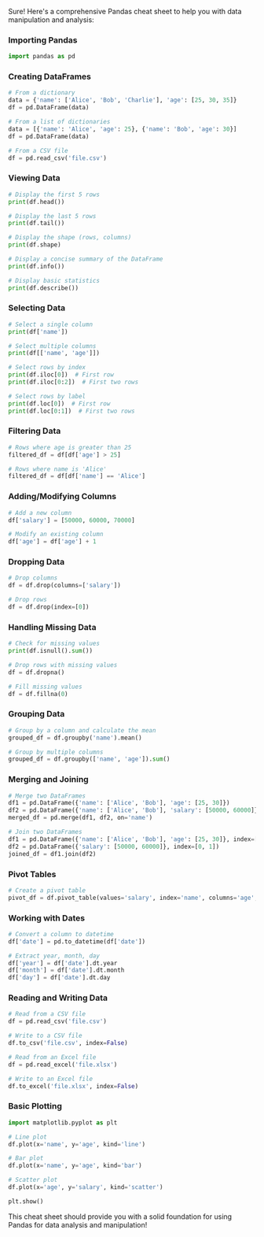 Sure! Here's a comprehensive Pandas cheat sheet to help you with data manipulation and analysis:

### Importing Pandas
```python
import pandas as pd
```

### Creating DataFrames
```python
# From a dictionary
data = {'name': ['Alice', 'Bob', 'Charlie'], 'age': [25, 30, 35]}
df = pd.DataFrame(data)

# From a list of dictionaries
data = [{'name': 'Alice', 'age': 25}, {'name': 'Bob', 'age': 30}]
df = pd.DataFrame(data)

# From a CSV file
df = pd.read_csv('file.csv')
```

### Viewing Data
```python
# Display the first 5 rows
print(df.head())

# Display the last 5 rows
print(df.tail())

# Display the shape (rows, columns)
print(df.shape)

# Display a concise summary of the DataFrame
print(df.info())

# Display basic statistics
print(df.describe())
```

### Selecting Data
```python
# Select a single column
print(df['name'])

# Select multiple columns
print(df[['name', 'age']])

# Select rows by index
print(df.iloc[0])  # First row
print(df.iloc[0:2])  # First two rows

# Select rows by label
print(df.loc[0])  # First row
print(df.loc[0:1])  # First two rows
```

### Filtering Data
```python
# Rows where age is greater than 25
filtered_df = df[df['age'] > 25]

# Rows where name is 'Alice'
filtered_df = df[df['name'] == 'Alice']
```

### Adding/Modifying Columns
```python
# Add a new column
df['salary'] = [50000, 60000, 70000]

# Modify an existing column
df['age'] = df['age'] + 1
```

### Dropping Data
```python
# Drop columns
df = df.drop(columns=['salary'])

# Drop rows
df = df.drop(index=[0])
```

### Handling Missing Data
```python
# Check for missing values
print(df.isnull().sum())

# Drop rows with missing values
df = df.dropna()

# Fill missing values
df = df.fillna(0)
```

### Grouping Data
```python
# Group by a column and calculate the mean
grouped_df = df.groupby('name').mean()

# Group by multiple columns
grouped_df = df.groupby(['name', 'age']).sum()
```

### Merging and Joining
```python
# Merge two DataFrames
df1 = pd.DataFrame({'name': ['Alice', 'Bob'], 'age': [25, 30]})
df2 = pd.DataFrame({'name': ['Alice', 'Bob'], 'salary': [50000, 60000]})
merged_df = pd.merge(df1, df2, on='name')

# Join two DataFrames
df1 = pd.DataFrame({'name': ['Alice', 'Bob'], 'age': [25, 30]}, index=[0, 1])
df2 = pd.DataFrame({'salary': [50000, 60000]}, index=[0, 1])
joined_df = df1.join(df2)
```

### Pivot Tables
```python
# Create a pivot table
pivot_df = df.pivot_table(values='salary', index='name', columns='age', aggfunc='mean')
```

### Working with Dates
```python
# Convert a column to datetime
df['date'] = pd.to_datetime(df['date'])

# Extract year, month, day
df['year'] = df['date'].dt.year
df['month'] = df['date'].dt.month
df['day'] = df['date'].dt.day
```

### Reading and Writing Data
```python
# Read from a CSV file
df = pd.read_csv('file.csv')

# Write to a CSV file
df.to_csv('file.csv', index=False)

# Read from an Excel file
df = pd.read_excel('file.xlsx')

# Write to an Excel file
df.to_excel('file.xlsx', index=False)
```

### Basic Plotting
```python
import matplotlib.pyplot as plt

# Line plot
df.plot(x='name', y='age', kind='line')

# Bar plot
df.plot(x='name', y='age', kind='bar')

# Scatter plot
df.plot(x='age', y='salary', kind='scatter')

plt.show()
```

This cheat sheet should provide you with a solid foundation for using Pandas for data analysis and manipulation!
